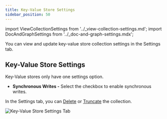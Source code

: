 ```yaml
---
title: Key-Value Store Settings
sidebar_position: 50
---
```


import ViewCollectionSettings from '../_view-collection-settings.md';
import DocAndGraphSettings from '../_doc-and-graph-settings.mdx';

You can view and update key-value store collection settings in the Settings tab.

<ViewCollectionSettings />

## Key-Value Store Settings

Key-Value stores only have one settings option.

- **Synchronous Writes -** Select the checkbox to enable synchronous writes.

In the Settings tab, you can [Delete](delete-collection.md) or [Truncate](truncate-collection.md) the collection.

![Key-Value Store Settings Tab](/img/collections/key-value-store-settings.png)
